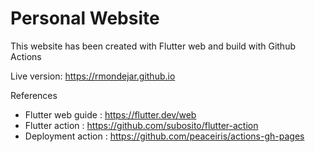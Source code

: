 # Personal Website
This website has been created with Flutter web and build with Github Actions

Live version: https://rmondejar.github.io

References

* Flutter web guide : https://flutter.dev/web
* Flutter action : https://github.com/subosito/flutter-action
* Deployment action : https://github.com/peaceiris/actions-gh-pages
